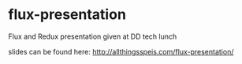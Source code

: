 # flux-presentation
Flux and Redux presentation given at DD tech lunch

slides can be found here: http://allthingsspeis.com/flux-presentation/
